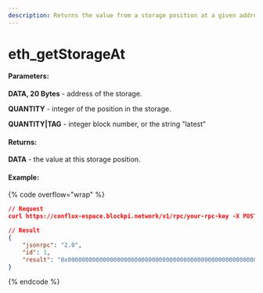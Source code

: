 ```yaml
---
description: Returns the value from a storage position at a given address.
---
```


# eth\_getStorageAt

#### **Parameters:**

**DATA, 20 Bytes** - address of the storage.

**QUANTITY** - integer of the position in the storage.

**QUANTITY|TAG** - integer block number, or the string "latest"

#### **Returns:**

**DATA** - the value at this storage position.

#### Example:

{% code overflow="wrap" %}
```json
// Request
curl https://conflux-espace.blockpi.network/v1/rpc/your-rpc-key -X POST -H "Content-Type: application/json" --data '{"jsonrpc":"2.0","method":"eth_getStorageAt","params":["0x295a70b2de5e3953354a6a8344e616ed314d7251", "0x0", "latest"],"id":1}'

// Result
{
    "jsonrpc": "2.0",
    "id": 1,
    "result": "0x0000000000000000000000000000000000000000000000000000000000000000"
}
```
{% endcode %}
